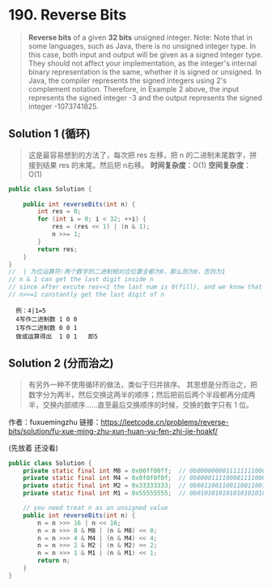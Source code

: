 # 190. Reverse Bits

>**Reverse bits** of a given **32 bits** unsigned integer.
Note:
>Note that in some languages, such as Java, there is no unsigned integer type. In this case, both input and output will be given as a signed integer type. They should not affect your implementation, as the integer's internal binary representation is the same, whether it is signed or unsigned.
In Java, the compiler represents the signed integers using 2's complement notation. Therefore, in Example 2 above, the input represents the signed integer -3 and the output represents the signed integer -1073741825.

## Solution 1 (循环)

>这是最容易想到的方法了，每次把 res 左移，把 n 的二进制末尾数字，拼接到结果 res 的末尾。然后把 n右移。
**时间复杂度**：O(1)
**空间复杂度**：O(1)

```java
public class Solution {
    
    public int reverseBits(int n) {
        int res = 0;
        for (int i = 0; i < 32; ++i) {
            res = (res << 1) | (n & 1);
            n >>= 1;
        }
        return res;
    }
}
//  | 为位运算符:两个数字的二进制相对应位置全都为0，那么则为0，否则为1
// n & 1 can get the last digit inside n
// since after excute res<<1 the last num is 0(fill), and we know that x | 0 = x，so this is very good way to let the last digit of n be put in the last position of res
// n>>=1 constantly get the last digit of n
```

```  位运算可以进行进行int数的或运算。
  例：4|1=5
  4写作二进制数 1 0 0
  1写作二进制数 0 0 1
  做或运算得出  1 0 1   即5
```

## Solution 2 (分而治之)
>有另外一种不使用循环的做法，类似于归并排序。
其思想是分而治之，把数字分为两半，然后交换这两半的顺序；然后把前后两个半段都再分成两半，交换内部顺序……直至最后交换顺序的时候，交换的数字只有 1 位。

作者：fuxuemingzhu
链接：https://leetcode.cn/problems/reverse-bits/solution/fu-xue-ming-zhu-xun-huan-yu-fen-zhi-jie-hoakf/

(先放着 还没看)
```java
public class Solution {
    private static final int M8 = 0x00ff00ff;  // 0b00000000111111110000000011111111
    private static final int M4 = 0x0f0f0f0f;  // 0b00001111000011110000111100001111
    private static final int M2 = 0x33333333;  // 0b00110011001100110011001100110011
    private static final int M1 = 0x55555555;  // 0b01010101010101010101010101010101

    // you need treat n as an unsigned value
    public int reverseBits(int n) {
        n = n >>> 16 | n << 16;
        n = n >>> 8 & M8 | (n & M8) << 8;
        n = n >>> 4 & M4 | (n & M4) << 4;
        n = n >>> 2 & M2 | (n & M2) << 2;
        n = n >>> 1 & M1 | (n & M1) << 1;
        return n;
    }
}
```